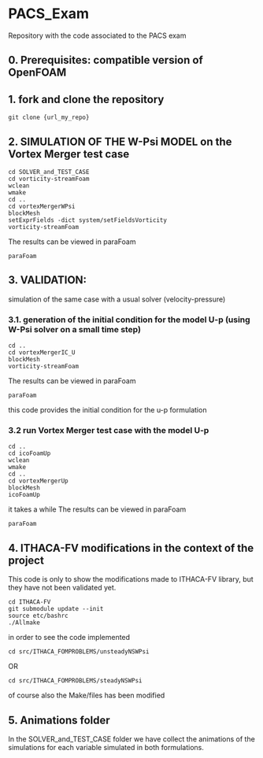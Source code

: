 # PACS_Exam
Repository with the code associated to the PACS exam

## 0. Prerequisites: compatible version of OpenFOAM

## 1. fork and clone the repository
   ```
   git clone {url_my_repo}
   ```

## 2. SIMULATION OF THE W-Psi MODEL on the Vortex Merger test case

   ```
   cd SOLVER_and_TEST_CASE
   cd vorticity-streamFoam
   wclean
   wmake
   cd ..
   cd vortexMergerWPsi
   blockMesh
   setExprFields -dict system/setFieldsVorticity
   vorticity-streamFoam
   ```

   The results can be viewed in paraFoam
   ```
   paraFoam
   ```

## 3. VALIDATION: 
   simulation of the same case with a usual solver (velocity-pressure)
   ### 3.1. generation of the initial condition for the model U-p (using W-Psi solver on a small time step)
   ```
   cd ..
   cd vortexMergerIC_U
   blockMesh
   vorticity-streamFoam
   ```
   The results can be viewed in paraFoam
   ```
   paraFoam
   ```
   this code provides the initial condition for the u-p formulation
   ### 3.2 run Vortex Merger test case with the model U-p
   ```
   cd ..
   cd icoFoamUp
   wclean
   wmake
   cd ..
   cd vortexMergerUp
   blockMesh
   icoFoamUp 
   ```                  
   it takes a while
   The results can be viewed in paraFoam
   ```
   paraFoam
   ```

## 4. ITHACA-FV modifications in the context of the project
   This code is only to show the modifications made to ITHACA-FV library, but they have not been validated yet.

   ```
   cd ITHACA-FV
   git submodule update --init
   source etc/bashrc
   ./Allmake
   ```

   in order to see the code implemented 
   ```
   cd src/ITHACA_FOMPROBLEMS/unsteadyNSWPsi
   ```
   OR
   ```
   cd src/ITHACA_FOMPROBLEMS/steadyNSWPsi
   ```
   of course also the Make/files has been modified

## 5. Animations folder
   
In the SOLVER_and_TEST_CASE folder we have collect the animations of the simulations for each variable simulated in both formulations.



   





